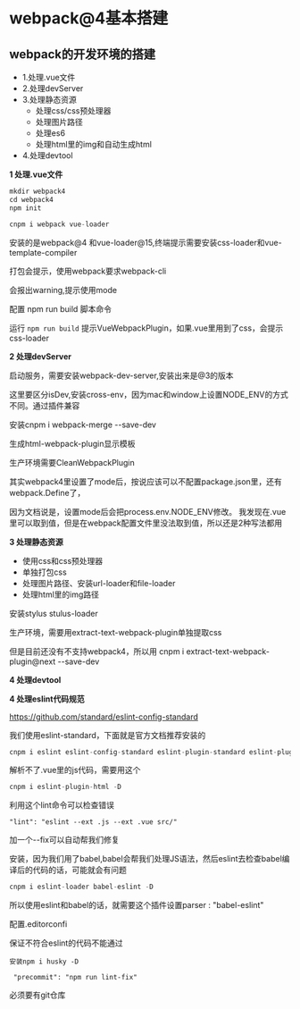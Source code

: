 # webpack@4基本搭建

## webpack的开发环境的搭建

- 1.处理.vue文件
- 2.处理devServer
- 3.处理静态资源
    + 处理css/css预处理器
    + 处理图片路径
    + 处理es6
    + 处理html里的img和自动生成html
- 4.处理devtool

**1 处理.vue文件**

```js
mkdir webpack4
cd webpack4
npm init

cnpm i webpack vue-loader
```
安装的是webpack@4 和vue-loader@15,终端提示需要安装css-loader和vue-template-compiler

打包会提示，使用webpack要求webpack-cli

会报出warning,提示使用mode

配置 npm run build 脚本命令

运行 ```npm run build``` 提示VueWebpackPlugin，如果.vue里用到了css，会提示css-loader

**2 处理devServer**

启动服务，需要安装webpack-dev-server,安装出来是@3的版本

这里要区分isDev,安装cross-env，因为mac和window上设置NODE_ENV的方式不同。通过插件兼容

安装cnpm i webpack-merge --save-dev

生成html-webpack-plugin显示模板

生产环境需要CleanWebpackPlugin


其实webpack4里设置了mode后，按说应该可以不配置package.json里，还有webpack.Define了，

因为文档说是，设置mode后会把process.env.NODE_ENV修改。 我发现在.vue里可以取到值，但是在webpack配置文件里没法取到值，所以还是2种写法都用

**3 处理静态资源**

- 使用css和css预处理器
- 单独打包css
- 处理图片路径、安装url-loader和file-loader
- 处理html里的img路径

安装stylus stulus-loader

生产环境，需要用extract-text-webpack-plugin单独提取css

但是目前还没有不支持webpack4，所以用 cnpm i extract-text-webpack-plugin@next  --save-dev






**4 处理devtool**


**4 处理eslint代码规范**

https://github.com/standard/eslint-config-standard

我们使用eslint-standard，下面就是官方文档推荐安装的

```js
cnpm i eslint eslint-config-standard eslint-plugin-standard eslint-plugin-promise eslint-plugin-import eslint-plugin-node --save-dev
```


解析不了.vue里的js代码，需要用这个
```js
cnpm i eslint-plugin-html -D

```

利用这个lint命令可以检查错误
```
"lint": "eslint --ext .js --ext .vue src/"
```
加一个--fix可以自动帮我们修复


安装，因为我们用了babel,babel会帮我们处理JS语法，然后eslint去检查babel编译后的代码的话，可能就会有问题
```js
cnpm i eslint-loader babel-eslint -D
```

所以使用eslint和babel的话，就需要这个插件设置parser : "babel-eslint"

配置.editorconfi


保证不符合eslint的代码不能通过
```
安装npm i husky -D
```
```
 "precommit": "npm run lint-fix"
 ```

 必须要有git仓库
